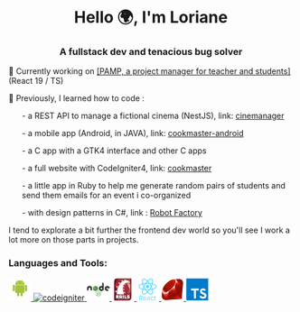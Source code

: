 <h1 align="center">Hello 🌍, I'm Loriane</h1>
<h3 align="center">A fullstack dev and tenacious bug solver</h3>

🌱 Currently working on <a href="https://github.com/Mil0w0/pamp-frontend" >[PAMP, a project manager for teacher and students]</a> (React 19 / TS)

👯 Previously, I learned how to code : 
  <ul>- a REST API to manage a fictional cinema (NestJS), link: <a href="https://github.com/Mil0w0/cinemanager" >cinemanager</a></ul>
  <ul>- a mobile app (Android, in JAVA), link: <a href="https://github.com/Mil0w0/cookmaster-android" >cookmaster-android</a></ul>
  <ul>- a C app with a GTK4 interface and other C apps</ul>
  <ul>- a full website with CodeIgniter4, link: <a href="https://github.com/M0UTOO/cook-master">cookmaster</a></ul>
  <ul>- a little app in Ruby to help me generate random pairs of students and send them emails for an event i co-organized</ul>
  <ul>- with design patterns in C#, link : <a href="https://github.com/Mil0w0/robot-factory">Robot Factory </a></ul>

I tend to explorate a bit further the frontend dev world so you'll see I work a lot more on those parts in projects.

<h3 align="left">Languages and Tools:</h3>
<p align="left"> <a href="https://developer.android.com" target="_blank" rel="noreferrer"> <img src="https://raw.githubusercontent.com/devicons/devicon/master/icons/android/android-original-wordmark.svg" alt="android" width="40" height="40"/> </a> <a href="https://codeigniter.com" target="_blank" rel="noreferrer"> <img src="https://cdn.worldvectorlogo.com/logos/codeigniter.svg" alt="codeigniter" width="40" height="40"/> </a> <a href="https://nodejs.org" target="_blank" rel="noreferrer"> <img src="https://raw.githubusercontent.com/devicons/devicon/master/icons/nodejs/nodejs-original-wordmark.svg" alt="nodejs" width="40" height="40"/> </a> <a href="https://rubyonrails.org" target="_blank" rel="noreferrer"> <img src="https://raw.githubusercontent.com/devicons/devicon/master/icons/rails/rails-original-wordmark.svg" alt="rails" width="40" height="40"/> </a> <a href="https://reactjs.org/" target="_blank" rel="noreferrer"> <img src="https://raw.githubusercontent.com/devicons/devicon/master/icons/react/react-original-wordmark.svg" alt="react" width="40" height="40"/> </a> <a href="https://www.ruby-lang.org/en/" target="_blank" rel="noreferrer"> <img src="https://raw.githubusercontent.com/devicons/devicon/master/icons/ruby/ruby-original.svg" alt="ruby" width="40" height="40"/> </a> <a href="https://www.typescriptlang.org/" target="_blank" rel="noreferrer"> <img src="https://raw.githubusercontent.com/devicons/devicon/master/icons/typescript/typescript-original.svg" alt="typescript" width="40" height="40"/> </a> </p>
